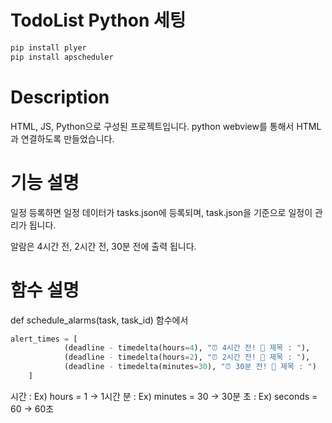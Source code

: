 
# TodoList Python 세팅
```python
pip install plyer
pip install apscheduler
```
# Description
HTML, JS, Python으로 구성된 프로젝트입니다.
python webview를 통해서 HTML과 연결하도록 만들었습니다. 

# 기능 설명
일정 등록하면 일정 데이터가 tasks.json에 등록되며,
task.json을 기준으로 일정이 관리가 됩니다.

알람은 4시간 전, 2시간 전, 30분 전에 출력 됩니다.

# 함수 설명
def schedule_alarms(task, task_id) 함수에서

```python
alert_times = [
            (deadline - timedelta(hours=4), "⏰ 4시간 전! 🚀 제목 : "),
            (deadline - timedelta(hours=2), "⏰ 2시간 전! 🚀 제목 : "),
            (deadline - timedelta(minutes=30), "⏰ 30분 전! 🚀 제목 : ")
    ]
```

시간 : Ex) hours = 1 -> 1시간 
분 : Ex) minutes = 30 -> 30분
초 : Ex) seconds = 60 -> 60초
